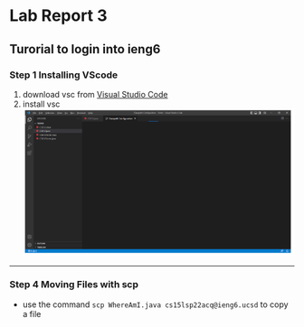 # Lab Report 3
## Turorial to login into ieng6

### Step 1 Installing VScode

1. download vsc from [Visual Studio Code](https://code.visualstudio.com/)
2. install vsc 
![Image](vsc.png)

___

### Step 4 Moving Files with scp

- use the command `scp WhereAmI.java cs15lsp22acq@ieng6.ucsd` to copy a file 
